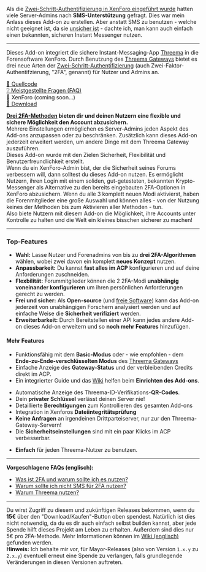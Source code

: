 Als die [Zwei-Schritt-Authentifizierung in XenForo eingeführt wurde](https://xenforo.com/community/threads/two-step-verification-and-security-improvements.99881/) hatten viele Server-Admins nach **SMS-Unterstützung** gefragt. Dies war mein Anlass dieses Add-on zu erstellen. Aber anstatt SMS zu benutzen - welche nicht geeignet ist, da sie [unsicher ist](https://github.com/rugk/xenforo-threema-gateway/wiki/FAQ#why-not-just-sms) - dachte ich, man kann auch einfach einen bekannten, sicheren Instant Messenger nutzen.

---

Dieses Add-on integriert die sichere Instant-Messaging-App  [Threema](https://threema.ch) in die Forensoftware XenForo. Durch Benutzung des [Threema Gateways](https://gateway.threema.ch) bietet es drei neue Arten der  [Zwei-Schritt-Authentifizierung](https://xenforo.com/community/threads/two-step-verification-and-security-improvements.99881/) (auch Zwei-Faktor-Authentifzierung, "2FA", genannt) für Nutzer und Admins an.

[📝 Quellcode](https://github.com/rugk/xenforo-threema-gateway)  
[❔ Meistgestellte Fragen (FAQ)](https://github.com/rugk/xenforo-threema-gateway/wiki/FAQ)  
🔵 XenForo (coming soon…)  
[🔽 Download](https://github.com/rugk/xenforo-threema-gateway/releases/latest)  

**[Drei 2FA-Methoden](https://github.com/rugk/xenforo-threema-gateway/blob/master/docs/2faMethods.md) bieten dir und deinen Nutzern eine flexible und sichere Möglichkeit den Account abzusichern.**  
Mehrere Einstellungen ermöglichen es Server-Admins jeden Aspekt des Add-ons anzupassen oder zu beschränken. Zusätzlich kann dieses Add-on jederzeit erweitert werden, um andere Dinge mit dem Threema Gateway auszuführen.  
Dieses Add-on wurde mit den Zielen Sicherheit, Flexibilität und Benutzerfreundlichkeit erstellt.  
Wenn du ein XenForo-Admin bist, der die Sicherheit seines Forums verbessern will, dann solltest du dieses Add-on nutzen. Es ermöglicht Nutzern, ihren Login mit einem soliden, gut-getesteten, bekannten Krypto-Messenger als Alternative zu den bereits eingebauten 2FA-Optionen in XenForo abzusichern. Wenn du alle 3 komplett neuen Modi aktivierst, haben die Forenmitglieder eine große Auswahl und können alles - von der Nutzung keines der Methoden bis zum Aktivieren aller Methoden - tun.  
Also biete Nutzern mit diesem Add-on die Möglichkeit, ihre Accounts unter Kontrolle zu halten und die Welt ein kleines bisschen sicherer zu machen!

---

### Top-Features

* **Wahl:** Lasse Nutzer und Forenadmins von bis zu **drei 2FA-Algorithmen** wählen, wobei zwei davon ein komplett **neues Konzept** nutzen.
* **Anpassbarkeit:** Du kannst **fast alles im ACP** konfigurieren und auf deine Anforderungen zuschneiden.
* **Flexbilität:** Forummitglieder können die 2 2FA-Modi **unabhängig voneinander konfigurieren** um ihren persönlichen Anforderungen gerecht zu werden.
* **Frei und sicher:** Als **Open-source** (und [freie Software](https://de.wikipedia.org/wiki/Freie_Software)) kann das Add-on jederzeit von unabhängigen Forschern analysiert werden und auf einfache  Weise die **Sicherheit verifiziert** werden.
* **Erweiterbarkeit:** Durch Bereitstellen einer API kann jedes andere Add-on dieses Add-on erweitern und so **noch mehr Features** hinzufügen.

#### Mehr Features

<!-- admin -->
* Funktionsfähig mit dem **Basic-Modus** oder - wie empfohlen - dem **Ende-zu-Ende-verschlüsselten Modus** des [Threema Gateways](https://gateway.threema.ch/de/products)
* Einfache Anzeige des **Gateway-Status** und der verbleibenden Credits direkt im ACP.
* Ein integrierter Guide und das  [Wiki](https://github.com/rugk/xenforo-threema-gateway/wiki/Setup) helfen beim **Einrichten des Add-ons**.
<!-- security -->
* Automatische Anzeige des Threema-ID-Verifikations-**QR-Codes**.
* Dein **privater Schlüssel** verlässt deinen Server nie!
* Detaillierte **Berechtigungen** zum Kontrollieren des gesamten Add-ons
* Integration in Xenforos **Dateiintegritätsprüfung**
* **Keine Anfragen** an irgendeinen Drittparteiserver, nur zur den Threema-Gateway-Servern!
* Die **Sicherheitseinstellungen** sind mit ein paar Klicks im ACP verbesserbar.
<!-- more -->
* **Einfach** für jeden Threema-Nutzer zu benutzen.

---

**Vorgeschlagene FAQs (englisch):**
* [Was ist 2FA und warum sollte ich es nutzen?](https://github.com/rugk/xenforo-threema-gateway/wiki/FAQ#what-is-two-factor-authentication-and-why-should-i-use-it)
* [Warum sollte ich nicht SMS für 2FA nutzen?](https://github.com/rugk/xenforo-threema-gateway/wiki/FAQ#why-not-just-sms)
* [Warum Threema nutzen?](https://github.com/rugk/xenforo-threema-gateway/wiki/FAQ#why-did-you-choose-threema-id-like-to-have-whatsapp-instead)

---

Du wirst Zugriff zu diesem und zukünftigen Releases bekommen, wenn du **15€** über den "Download/Kaufen"-Button oben spendest.
Natürlich ist dies nicht notwendig, da du es dir auch einfach selbst builden kannst, aber jede Spende hilft dieses Projekt am Leben zu erhalten. Außerdem sind dies nur 5€ pro 2FA-Methode. Mehr Informationen können im [Wiki (englisch)](https://github.com/rugk/xenforo-threema-gateway/wiki/FAQ#donations--releases) gefunden werden.  
**Hinweis:** Ich behalte mir vor, für Mayor-Releases (also von Version `1.x.y` zu `2.x.y`) eventuell erneut eine Spende zu verlangen, falls grundlegende Veränderungen in diesen Versionen auftreten.
